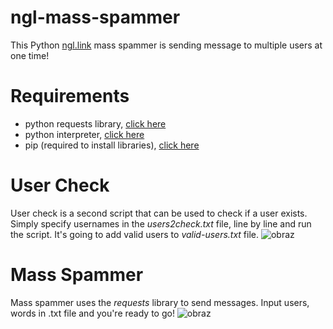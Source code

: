 # ngl-mass-spammer
This Python [ngl.link](https://ngl.link/) mass spammer is sending message to multiple users at one time! 

# Requirements
- python requests library, [click here](https://pypi.org/project/requests/)
- python interpreter, [click here](https://www.python.org/)
- pip (required to install libraries), [click here](https://pip.pypa.io/en/stable/installation/)
# User Check
User check is a second script that can be used to check if a user exists. Simply specify usernames in the *users2check.txt* file, line by line and run the script. It's going to add valid users to *valid-users.txt* file.
![obraz](https://github.com/user-attachments/assets/800824a0-a95d-4b73-9271-d66bcfab1a54) 

# Mass Spammer
Mass spammer uses the *requests* library to send messages. Input users, words in .txt file and you're ready to go! 
![obraz](https://github.com/user-attachments/assets/aa0533dc-c068-4113-a342-19609847cbef)
